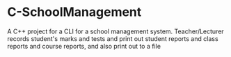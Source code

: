 # C-SchoolManagement
A C++ project for a CLI for a school management system. Teacher/Lecturer records student's marks and tests and print out student reports and class reports and course reports, and also print out to a file

